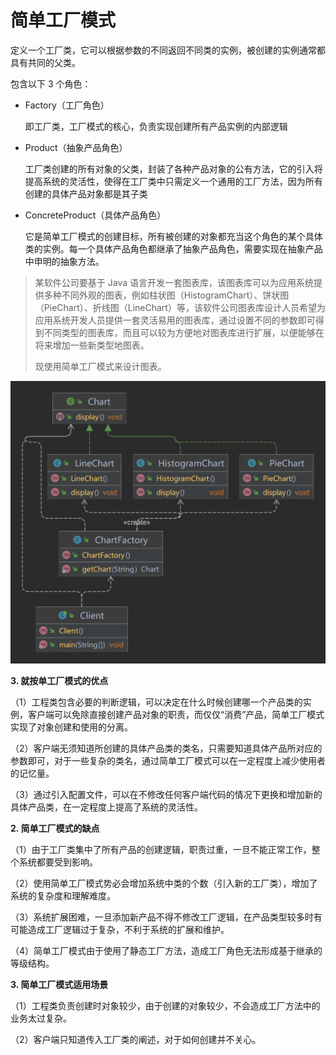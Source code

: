 # 简单工厂模式

定义一个工厂类，它可以根据参数的不同返回不同类的实例，被创建的实例通常都具有共同的父类。

包含以下 3 个角色：

- Factory（工厂角色）

    即工厂类，工厂模式的核心，负责实现创建所有产品实例的内部逻辑

- Product（抽象产品角色）

    工厂类创建的所有对象的父类，封装了各种产品对象的公有方法，它的引入将提高系统的灵活性，使得在工厂类中只需定义一个通用的工厂方法，因为所有创建的具体产品对象都是其子类
- ConcreteProduct（具体产品角色）
  
    它是简单工厂模式的创建目标，所有被创建的对象都充当这个角色的某个具体类的实例。每一个具体产品角色都继承了抽象产品角色，需要实现在抽象产品中申明的抽象方法。

> 某软件公司要基于 Java 语言开发一套图表库，该图表库可以为应用系统提供多种不同外观的图表，例如柱状图（HistogramChart）、饼状图（PieChart）、折线图（LineChart）等，该软件公司图表库设计人员希望为应用系统开发人员提供一套灵活易用的图表库，通过设置不同的参数即可得到不同类型的图表库，而且可以较为方便地对图表库进行扩展，以便能够在将来增加一些新类型地图表。
>
> 现使用简单工厂模式来设计图表。

<img src="./Package%20simplefactory.png">

**3. 就按单工厂模式的优点**

（1）工程类包含必要的判断逻辑，可以决定在什么时候创建哪一个产品类的实例，客户端可以免除直接创建产品对象的职责，而仅仅“消费”产品，简单工厂模式实现了对象创建和使用的分离。

（2）客户端无须知道所创建的具体产品类的类名，只需要知道具体产品所对应的参数即可，对于一些复杂的类名，通过简单工厂模式可以在一定程度上减少使用者的记忆量。

（3）通过引入配置文件，可以在不修改任何客户端代码的情况下更换和增加新的具体产品类，在一定程度上提高了系统的灵活性。

**2. 简单工厂模式的缺点**

（1）由于工厂类集中了所有产品的创建逻辑，职责过重，一旦不能正常工作，整个系统都要受到影响。

（2）使用简单工厂模式势必会增加系统中类的个数（引入新的工厂类），增加了系统的复杂度和理解难度。

（3）系统扩展困难，一旦添加新产品不得不修改工厂逻辑，在产品类型较多时有可能造成工厂逻辑过于复杂，不利于系统的扩展和维护。

（4）简单工厂模式由于使用了静态工厂方法，造成工厂角色无法形成基于继承的等级结构。


**3. 简单工厂模式适用场景**

（1）工程类负责创建时对象较少，由于创建的对象较少，不会造成工厂方法中的业务太过复杂。

（2）客户端只知道传入工厂类的阐述，对于如何创建并不关心。